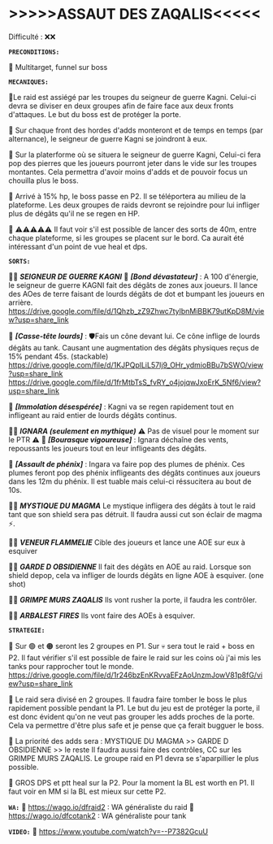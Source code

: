
# **>>>>>ASSAUT DES ZAQALIS<<<<<**

Difficulté : ❌❌

**__```PRECONDITIONS:```__**

🦙 Multitarget, funnel sur boss

**__```MECANIQUES:```__**

🦙Le raid est assiégé par les troupes du seigneur de guerre Kagni.
Celui-ci devra se diviser en deux groupes afin de faire face aux deux fronts d'attaques.
Le but du boss est de protéger la porte.

🦙 Sur chaque front des hordes d'adds monteront et de temps en temps (par alternance), 
le seigneur de guerre Kagni se joindront à eux.

🦙 Sur la platerforme où se situera le seigneur de guerre Kagni, 
Celui-ci fera pop des pierres que les joueurs pourront jeter dans le vide sur les troupes montantes.
Cela permettra d'avoir moins d'adds et de pouvoir focus un chouilla plus le boss.

🦙 Arrivé à 15% hp, le boss passe en P2. Il se téléportera au milieu de la plateforme.
Les deux groupes de raids devront se rejoindre pour lui infliger plus de dégâts qu'il ne se regen en HP.

🦙 ⚠️⚠️⚠️⚠️⚠️ Il faut voir s'il est possible de lancer des sorts de 40m, entre chaque plateforme, 
si les groupes se placent sur le bord.
Ca aurait été intéressant d'un point de vue heal et dps.


**__```SORTS:```__**

🦙🦙 ***SEIGNEUR DE GUERRE KAGNI***
🦙 ***[Bond dévastateur]*** : A 100 d'énergie, le seigneur de guerre KAGNI fait des dégâts de zones aux joueurs.
Il lance des AOes de terre faisant de lourds dégâts de dot et bumpant les joueurs en arrière.
https://drive.google.com/file/d/1Qhzb_zZ9Zhwc7tylbnMiBBK79utKpD8M/view?usp=share_link

🦙 ***[Casse-tête lourds]*** : 🛡️Fais un cône devant lui. Ce cône inflige de lourds dégâts au tank.
Causant une augmentation des dégâts physiques reçus de 15% pendant 45s. (stackable)
https://drive.google.com/file/d/1KJPQplLiL57Ij9_OHr_ydmioBBu7bSWO/view?usp=share_link
https://drive.google.com/file/d/1frMtbTsS_fvRY_o4jojqwJxoErK_5Nf6/view?usp=share_link

🦙 ***[Immolation désespérée]*** : Kagni va se regen rapidement tout en infligeant au raid entier de lourds dégâts continus.


🦙🦙 ***IGNARA (seulement en mythique)*** ⚠️ Pas de visuel pour le moment sur le PTR ⚠️ 
🦙 ***[Bourasque vigoureuse]*** : Ignara déchaîne des vents, repoussants les joueurs tout en leur infligeants 
des dégâts.

🦙 ***[Assault de phénix]*** : Ingara va faire pop des plumes de phénix.
Ces plumes feront pop des phénix infligeants des dégâts continues aux joueurs dans les 12m du phénix.
Il est tuable mais celui-ci réssucitera au bout de 10s.


🦙🦙 ***MYSTIQUE DU MAGMA***
Le mystique infligera des dégâts à tout le raid tant que son shield sera pas détruit.
Il faudra aussi cut son éclair de magma ⚡.

🦙🦙 ***VENEUR FLAMMELIE***
Cible des joueurs et lance une AOE sur eux à esquiver

🦙🦙 ***GARDE D OBSIDIENNE***
Il fait des dégâts en AOE au raid. 
Lorsque son shield depop, cela va infliger de lourds dégâts en ligne AOE à esquiver.
(one shot)

🦙🦙 ***GRIMPE MURS ZAQALIS***
Ils vont rusher la porte, il faudra les contrôler.

🦙🦙 ***ARBALEST FIRES***
Ils vont faire des AOEs à esquiver.


**__```STRATEGIE:```__** 

🦙 Sur 🟢 et 🟠 seront les 2 groupes en P1.
Sur 💀 sera tout le raid + boss en P2.
Il faut vérifier s'il est possible de faire le raid sur les coins où j'ai mis les tanks pour rapprocher tout le monde.
https://drive.google.com/file/d/1r246bzEnKRvvaEFzAoUnzmJowV81p8fG/view?usp=share_link

🦙 Le raid sera divisé en 2 groupes. Il faudra faire tomber le boss le plus rapidement possible pendant la P1.
Le but du jeu est de protéger la porte, il est donc évident qu'on ne veut pas grouper les adds proches de la porte.
Cela va permettre d'être plus safe et je pense que ça ferait bugguer le boss.

🦙 La priorité des adds sera : MYSTIQUE DU MAGMA >> GARDE D OBSIDIENNE >> le reste
Il faudra aussi faire des contrôles, CC sur les GRIMPE MURS ZAQALIS.
Le groupe raid en P1 devra se s'aparpillier le plus possible.

🦙 GROS DPS et ptt heal sur la P2. Pour la moment la BL est worth en P1. 
Il faut voir en MM si la BL est mieux sur cette P2.


**__```WA:```__** 
🦙 https://wago.io/dfraid2 : WA généraliste du raid
🦙 https://wago.io/dfcotank2 : WA généraliste pour tank

**__```VIDEO:```__** 
🦙 https://www.youtube.com/watch?v=--P7382GcuU
